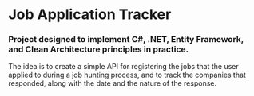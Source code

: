 # Job Application Tracker

### Project designed to implement C#, .NET, Entity Framework, and Clean Architecture principles in practice.

The idea is to create a simple API for registering the jobs that the user applied to during a job hunting process, 
and to track the companies that responded, along with the date and the nature of the response.

